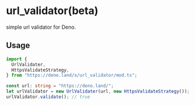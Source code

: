 # url_validator(beta)
simple url validator for Deno.


## Usage
```ts
import {
  UrlValidater,
  HttpsValidateStrategy,
} from "https://deno.land/x/url_validator/mod.ts";

const url: string = "https://deno.land/";
let urlValidator = new UrlValidater(url, new HttpsValidateStrategy());
urlValidator.validate(); // true
```
